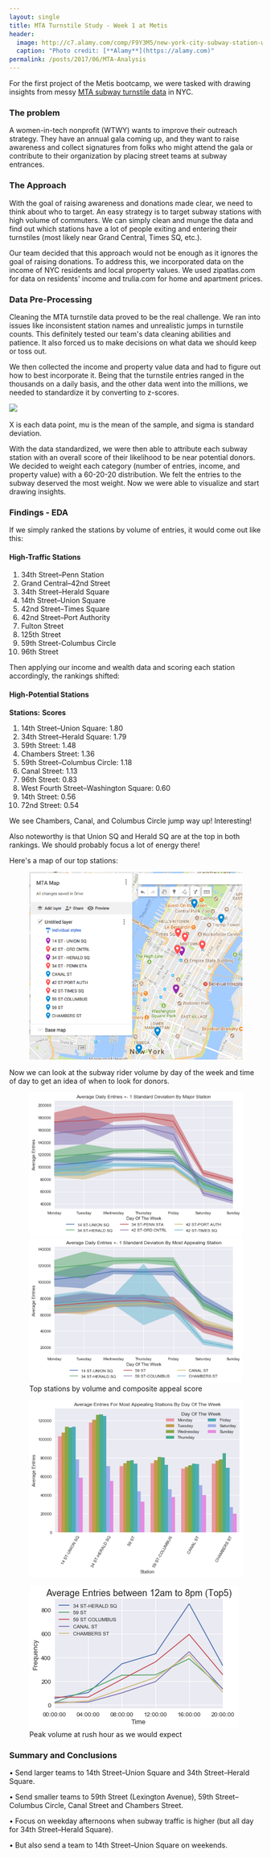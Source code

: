 ```yaml
---
layout: single
title: MTA Turnstile Study - Week 1 at Metis
header:
  image: http://c7.alamy.com/comp/F9Y3M5/new-york-city-subway-station-with-graffiti-in-the-background-and-subway-F9Y3M5.jpg
  caption: "Photo credit: [**Alamy**](https://alamy.com)"
permalink: /posts/2017/06/MTA-Analysis
---
```


For the first project of the Metis bootcamp, we were tasked with drawing insights from messy [MTA subway turnstile data](http://web.mta.info/developers/turnstile.html) in NYC.

### The problem

A women-in-tech nonprofit (WTWY) wants to improve their outreach strategy. They have an annual gala coming up, and they want to raise awareness and collect signatures from folks who might attend the gala or contribute to their organization by placing street teams at subway entrances.

### The Approach

With the goal of raising awareness and donations made clear, we need to think about who to target. An easy strategy is to target subway stations with high volume of commuters. We can simply clean and munge the data and find out which stations have a lot of people exiting and entering their turnstiles (most likely near Grand Central, Times SQ, etc.).

Our team decided that this approach would not be enough as it ignores the goal of raising donations. To address this, we incorporated data on the income of NYC residents and local property values. We used zipatlas.com for data on residents' income and trulia.com for home and apartment prices.

### Data Pre-Processing

Cleaning the MTA turnstile data proved to be the real challenge. We ran into issues like inconsistent station names and unrealistic jumps in turnstile counts. This definitely tested our team's data cleaning abilities and patience. It also forced us to make decisions on what data we should keep or toss out.

We then collected the income and property value data and had to figure out how to best incorporate it. Being that the turnstile entries ranged in the thousands on a daily basis, and the other data went into the millions, we needed to standardize it by converting to z-scores.

![](http://sites.nicholas.duke.edu/statsreview/files/2013/06/z.jpg)

X is each data point, mu is the mean of the sample, and sigma is standard deviation.

With the data standardized, we were then able to attribute each subway station with an overall score of their likelihood to be near potential donors. We decided to weight each category (number of entries, income, and property value) with a 60-20-20 distribution. We felt the entries to the subway deserved the most weight. Now we were able to visualize and start drawing insights.

### Findings - EDA

If we simply ranked the stations by volume of entries, it would come out like this:

#### High-Traffic Stations

1. 34th Street–Penn Station
2. Grand Central–42nd Street
3. 34th Street–Herald Square
4. 14th Street–Union Square
5. 42nd Street–Times Square
6. 42nd Street–Port Authority
7. Fulton Street
8. 125th Street
9. 59th Street-Columbus Circle
10. 96th Street

Then applying our income and wealth data and scoring each station accordingly, the rankings shifted:

#### High-Potential Stations

**Stations:**                                        **Scores**
1. 14th Street–Union Square:                         1.80
2. 34th Street–Herald Square:                        1.79
3. 59th Street:                                      1.48
4. Chambers Street:                                  1.36
5. 59th Street–Columbus Circle:                      1.18
6. Canal Street:                                     1.13
7. 96th Street:                                      0.83
8. West Fourth Street–Washington Square:             0.60
9. 14th Street:                                      0.56
10. 72nd Street:                                     0.54

We see Chambers, Canal, and Columbus Circle jump way up! Interesting!

Also noteworthy is that Union SQ and Herald SQ are at the top in both rankings. We should probably focus a lot of energy there!

Here's a map of our top stations:

<figure>
  <a href="/assets/images/MTA/station_map.png"><img src="/assets/images/MTA/station_map.png"></a>
</figure>


Now we can look at the subway rider volume by day of the week and time of day to get an idea of when to look for donors.

<figure class="half">
    <a href="/assets/images/MTA/Line Chart - Most Volume.png"><img src="/assets/images/MTA/Line Chart - Most Volume.png"></a>
    <a href="/assets/images/MTA/Line Chart - Most Appealing.png"><img src="/assets/images/MTA/Line Chart - Most Appealing.png"></a>
    <figcaption>Top stations by volume and composite appeal score</figcaption>
</figure>

<figure>
  <a href="/assets/images/MTA/Bar Chart - Most Appealing.png"><img src="/assets/images/MTA/Bar Chart - Most Appealing.png"></a>
</figure>

<figure>
  <a href="/assets/images/MTA/times.png"><img src="/assets/images/MTA/times.png"></a>
	<figcaption>Peak volume at rush hour as we would expect</figcaption>
</figure>


### Summary and Conclusions

• Send larger teams to 14th Street–Union Square and 34th Street–Herald Square.

• Send smaller teams to 59th Street (Lexington Avenue), 59th Street–Columbus Circle, Canal Street and Chambers Street.

• Focus on weekday afternoons when subway traffic is higher (but all day for 34th Street–Herald Square).

• But also send a team to 14th Street–Union Square on weekends.
